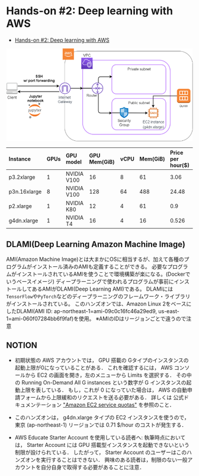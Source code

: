# Hands-on #2: Deep learning with AWS

- [Hands-on #2: Deep learning with AWS](https://tomomano.github.io/learn-aws-by-coding/#sec_jupyter_and_deep_learning)

![app_arch](./figs/handson-02-architecture.png "App architecture")

| Instance     | GPUs | GPU model   | GPU Mem(GiB) | vCPU | Mem(GiB) | Price per hour($) |
| :----------- | :--- | :---------- | :----------- | :--- | :------- | :---------------- |
| p3.2xlarge   | 1    | NVIDIA V100 | 16           | 8    | 61       | 3.06              |
| p3n.16xlarge | 8    | NVIDIA V100 | 128          | 64   | 488      | 24.48             |
| p2.xlarge    | 1    | NVIDIA K80  | 12           | 4    | 61       | 0.9               |
| g4dn.xlarge  | 1    | NVIDIA T4   | 16           | 4    | 16       | 0.526             |

## DLAMI(Deep Learning Amazon Machine Image)
AMI(Amazon Machine Image)とは大まかにOSに相当するが、加えて各種のプログラムがインストール済みのAMIも定義することができる。
必要なプログラムがインストールされているAMIを使うことで環境構築が楽になる。(Dockerでいうベースイメージ)
ディープラーニングで使われるプログラムが事前にインストールしてあるAMIがDLAMI(Deep Learning AMI)である。
DLAMIには`TensorFlow`や`PyTorch`などのディープラーニングのフレームワーク・ライブラリがインストールされている。
このハンズオンでは、Amazon Linux 2をベースにしたDLAMI(AMI ID: ap-northeast-1=ami-09c0c16fc46a29ed9, us-east-1=ami-060f07284bb6f9faf)を使用。
※AMIのIDはリージョンごとで違うので注意

## NOTION
- 初期状態の AWS アカウントでは， GPU 搭載の Gタイプのインスタンスの起動上限が0になっていることがある． これを確認するには， AWS コンソールから EC2 の画面を開き，左のメニューから Limits を選択する． その中の Running On-Demand All G instances という数字が G インスタンスの起動上限を表している．
もし，これが 0 になっていた場合は， AWS の自動申請フォームから上限緩和のリクエストを送る必要がある． 詳しくは 公式ドキュメンテーション ["Amazon EC2 service quotas"](https://docs.aws.amazon.com/AWSEC2/latest/UserGuide/ec2-resource-limits.html) を参照のこと．

- このハンズオンは， g4dn.xlarge タイプの EC2 インスタンスを使うので，東京 (ap-northeast-1) リージョンでは 0.71 $/hour のコストが発生する．

- AWS Educate Starter Account を使用している読者へ: 執筆時点においては， Starter Account には GPU 搭載型インスタンスを起動できないという制限が設けられている． したがって， Starter Account のユーザーはこのハンズオンを実行することはできない． 興味のある読者は，制限のない一般アカウントを自分自身で取得する必要があることに注意．
